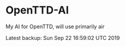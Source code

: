 # OpenTTD-AI
My AI for OpenTTD, will use primarily air

Latest backup: Sun Sep 22 16:59:02 UTC 2019
